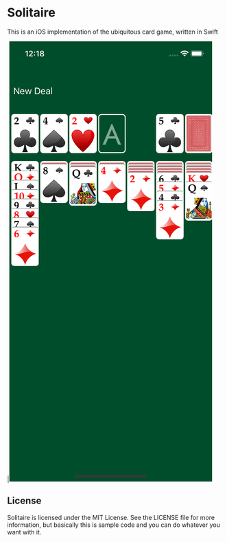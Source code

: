 # Solitaire

This is an iOS implementation of the ubiquitous card game, written in Swift


|![Screenshot](Screenshot.png)





## License

Solitaire is licensed under the MIT License. See the LICENSE file for more information, but basically this is sample code and you can do whatever you want with it.